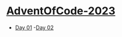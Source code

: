 # [AdventOfCode-2023](https://adventofcode.com/2023)

- [Day 01](https://adventofcode.com/2023/day/1)
-[Day 02](https://adventofcode.com/2023/day/2)